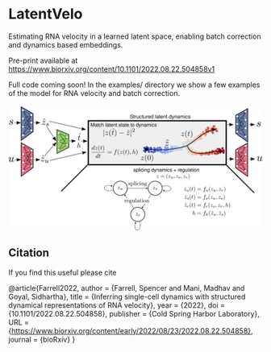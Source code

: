 # LatentVelo

Estimating RNA velocity in a learned latent space, enabling batch correction and dynamics based embeddings.

Pre-print available at https://www.biorxiv.org/content/10.1101/2022.08.22.504858v1

Full code coming soon! In the examples/ directory we show a few examples of the model for RNA velocity and batch correction.

![diagram](diagrams/model_diagram_Aug23.png?raw=true)


## Citation

If you find this useful please cite

@article{Farrell2022,
	author = {Farrell, Spencer and Mani, Madhav and Goyal, Sidhartha},
	title = {Inferring single-cell dynamics with structured dynamical representations of RNA velocity},
	year = {2022},
	doi = {10.1101/2022.08.22.504858},
	publisher = {Cold Spring Harbor Laboratory},
	URL = {https://www.biorxiv.org/content/early/2022/08/23/2022.08.22.504858},
	journal = {bioRxiv}
}